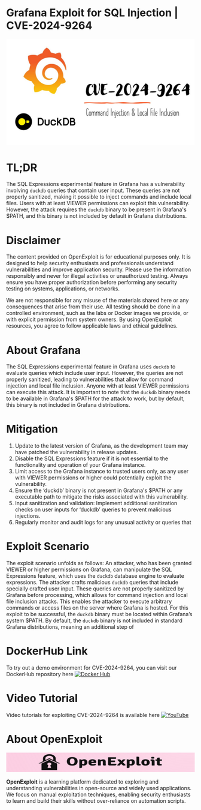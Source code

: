 # Grafana Exploit for SQL Injection | CVE-2024-9264
![CVE-2024-9264](https://raw.githubusercontent.com/pawanjswal/pawanjswal.github.io/master/cve-2024-9264/assets/thumbnail.jpg)

# TL;DR
The SQL Expressions experimental feature in Grafana has a vulnerability involving `duckdb` queries that contain user input. These queries are not properly sanitized, making it possible to inject commands and include local files. Users with at least VIEWER permissions can exploit this vulnerability. However, the attack requires the `duckdb` binary to be present in Grafana's $PATH, and this binary is not included by default in Grafana distributions.

# Disclaimer

The content provided on OpenExploit is for educational purposes only. It is designed to help security enthusiasts and professionals understand vulnerabilities and improve application security. Please use the information responsibly and never for illegal activities or unauthorized testing. Always ensure you have proper authorization before performing any security testing on systems, applications, or networks.

We are not responsible for any misuse of the materials shared here or any consequences that arise from their use. All testing should be done in a controlled environment, such as the labs or Docker images we provide, or with explicit permission from system owners. By using OpenExploit resources, you agree to follow applicable laws and ethical guidelines.

# About Grafana
The SQL Expressions experimental feature in Grafana uses `duckdb` to evaluate queries which include user input. However, the queries are not properly sanitized, leading to vulnerabilities that allow for command injection and local file inclusion. Anyone with at least VIEWER permissions can execute this attack. It is important to note that the `duckdb` binary needs to be available in Grafana's $PATH for the attack to work, but by default, this binary is not included in Grafana distributions.

# Mitigation
1. Update to the latest version of Grafana, as the development team may have patched the vulnerability in release updates.
2. Disable the SQL Expressions feature if it is not essential to the functionality and operation of your Grafana instance.
3. Limit access to the Grafana instance to trusted users only, as any user with VIEWER permissions or higher could potentially exploit the vulnerability.
4. Ensure the ‘duckdb’ binary is not present in Grafana's $PATH or any executable path to mitigate the risks associated with this vulnerability.
5. Input sanitization and validation: Implement additional sanitization checks on user inputs for ‘duckdb’ queries to prevent malicious injections.
6. Regularly monitor and audit logs for any unusual activity or queries that

# Exploit Scenario
The exploit scenario unfolds as follows: An attacker, who has been granted VIEWER or higher permissions on Grafana, can manipulate the SQL Expressions feature, which uses the `duckdb` database engine to evaluate expressions. The attacker crafts malicious `duckdb` queries that include specially crafted user input. These queries are not properly sanitized by Grafana before processing, which allows for command injection and local file inclusion attacks. This enables the attacker to execute arbitrary commands or access files on the server where Grafana is hosted. For this exploit to be successful, the `duckdb` binary must be located within Grafana’s system $PATH. By default, the `duckdb` binary is not included in standard Grafana distributions, meaning an additional step of

# DockerHub Link
To try out a demo environment for CVE-2024-9264, you can visit our DockerHub repository here [![Docker Hub](https://img.shields.io/badge/Docker_Hub-2496ED)](https://hub.docker.com/u/pawanjswal)

# Video Tutorial
Video tutorials for exploiting CVE-2024-9264 is available here [![YouTube](https://img.shields.io/badge/YouTube-FF0000)](https://www.youtube.com/@OpenExploit)

# About OpenExploit

![OpenExploit](https://raw.githubusercontent.com/pawanjswal/pawanjswal.github.io/master/assets/logo.png)

**OpenExploit** is a learning platform dedicated to exploring and understanding vulnerabilities in open-source and widely used applications. We focus on manual exploitation techniques, enabling security enthusiasts to learn and build their skills without over-reliance on automation scripts.